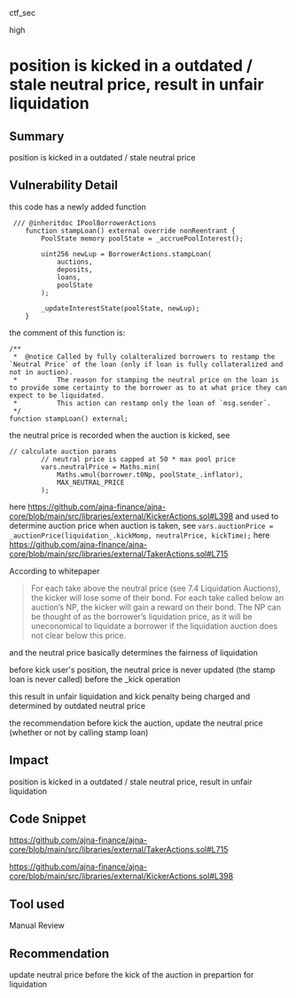 ctf_sec

high

# position is kicked in a outdated / stale neutral price, result in unfair liquidation

## Summary

position is kicked in a outdated / stale neutral price

## Vulnerability Detail

this code has a newly added function

```solidity
 /// @inheritdoc IPoolBorrowerActions
    function stampLoan() external override nonReentrant {
        PoolState memory poolState = _accruePoolInterest();

        uint256 newLup = BorrowerActions.stampLoan(
            auctions,
            deposits,
            loans,
            poolState
        );

        _updateInterestState(poolState, newLup);
    }
```

the comment of this function is:

```solidity
/**
 *  @notice Called by fully colalteralized borrowers to restamp the `Neutral Price` of the loan (only if loan is fully collateralized and not in auction).
 *          The reason for stamping the neutral price on the loan is to provide some certainty to the borrower as to at what price they can expect to be liquidated.
 *          This action can restamp only the loan of `msg.sender`.
 */
function stampLoan() external;
```

the neutral price is recorded when the auction is kicked, see 

```solidity 
// calculate auction params
        // neutral price is capped at 50 * max pool price
        vars.neutralPrice = Maths.min(
            Maths.wmul(borrower.t0Np, poolState_.inflator),
            MAX_NEUTRAL_PRICE
        );
``` 

here https://github.com/ajna-finance/ajna-core/blob/main/src/libraries/external/KickerActions.sol#L398 and used to determine auction price when auction is taken, see ```vars.auctionPrice = _auctionPrice(liquidation_.kickMomp, neutralPrice, kickTime);``` here https://github.com/ajna-finance/ajna-core/blob/main/src/libraries/external/TakerActions.sol#L715  

According to whitepaper 

> For each take above the neutral price (see 7.4 Liquidation Auctions), the kicker will lose some of
their bond. For each take called below an auction’s NP, the kicker will gain a reward on their
bond. The NP can be thought of as the borrower’s liquidation price, as it will be uneconomical
to liquidate a borrower if the liquidation auction does not clear below this price.

and the neutral price basically determines the fairness of liquidation

before kick user's position, the neutral price is never updated (the stamp loan is never called) before the _kick operation

this result in unfair liquidation and kick penalty being charged and determined by outdated neutral price

the recommendation before kick the auction, update the neutral price (whether or not by calling stamp loan)

## Impact

position is kicked in a outdated / stale neutral price, result in unfair liquidation

## Code Snippet

https://github.com/ajna-finance/ajna-core/blob/main/src/libraries/external/TakerActions.sol#L715

 https://github.com/ajna-finance/ajna-core/blob/main/src/libraries/external/KickerActions.sol#L398

## Tool used

Manual Review

## Recommendation

update neutral price before the kick of the auction in prepartion for liquidation